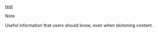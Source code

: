 [test](test.jpg)


> [!NOTE]
> Useful information that users should know, even when skimming content.
